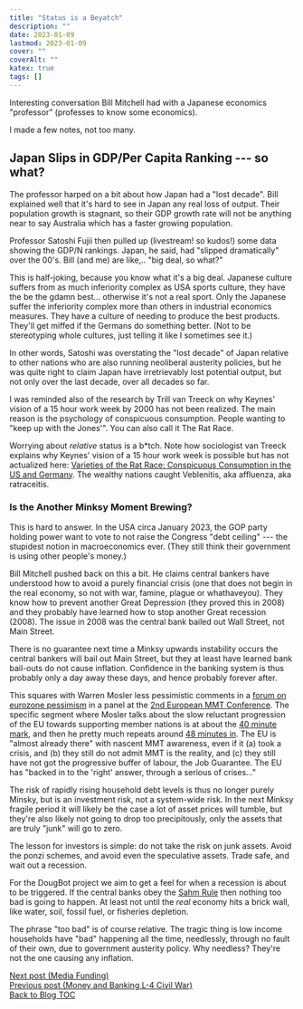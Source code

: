 ```yaml
---
title: "Status is a Beyatch"
description: ""
date: 2023-01-09
lastmod: 2023-01-09
cover: ""
coverAlt: ""
katex: true
tags: []
---
```


Interesting conversation Bill Mitchell had with a Japanese economics "professor" 
(professes to know some economics).

I made a few notes, not too many.

## Japan Slips in GDP/Per Capita Ranking --- so what?

The professor harped on a bit about how Japan had a "lost decade".  Bill explained 
well that it's hard to see in Japan any real loss of output. Their population growth 
is stagnant, so their GDP growth rate will not be anything near to say Australia 
which has a faster growing population.

Professor Satoshi Fujii then pulled up (livestream! so kudos!) some data showing 
the GDP/N rankings. Japan, he said, had "slipped dramatically" over the 00's.
Bill (and me) are like,.. "big deal, so what?"

This is half-joking, because you know what it's a big deal. Japanese culture suffers 
from as much inferiority complex as USA sports culture, they have the be the gdamn 
best... otherwise it's not a real sport. Only the Japanese suffer the inferiority 
complex more than others in industrial economics measures. They have a culture of 
needing to produce the best products. They'll get miffed if the Germans do something 
better. (Not to be stereotyping whole cultures, just telling it like I sometimes see 
it.)

In other words, Satoshi was overstating the "lost decade" of Japan relative to other nations who are also running neoliberal austerity policies, but he was quite right to claim Japan have irretrievably lost potential output, but not only over the last 
decade, over all decades so far.

I was reminded also of the research by Trill van Treeck on why Keynes' vision of a 15 
hour work week by 2000 has not been realized. The main reason is the psychology of 
conspicuous consumption. People wanting to "keep up with the Jones'". You can also 
call it The Rat Race.

Worrying about _relative_ status is a b*tch. Note how sociologist van Treeck 
explains why Keynes' vision of a 15 hour work week is possible but has not 
actualized here: 
[Varieties of the Rat Race: Conspicuous Consumption in the US and Germany](https://www.youtube.com/watch?v=6W03DMQ7uxY).
The wealthy nations caught Veblenitis, aka affluenza, aka ratraceitis.


### Is the Another Minksy Moment Brewing?

This is hard to answer. In the USA circa January 2023, the GOP party holding power want 
to vote to not raise the Congress "debt ceiling" --- the stupidest notion in macroeconomics ever. (They still think their government is using other people's money.)

Bill Mitchell pushed back on this a bit. He claims central bankers have understood 
how to avoid a purely financial crisis (one that does not begin in the real economy, 
so not with war, famine, plague or whathaveyou). 
They know how to prevent another Great Depression (they proved this in 2008) and 
they probably have learned how to stop another Great recession (2008). 
The issue in 2008 was the central bank bailed out Wall Street, not Main Street.

There is no guarantee next time a Minksy upwards instability occurs the central 
bankers will bail out Main Street, but they at least have learned bank bail-outs do 
not cause inflation. Confidence in the banking system is thus probably only a day 
away these days, and hence probably forever after.

This squares with Warren Mosler less pessimistic comments in a 
[forum on eurozone pessimism](https://www.mmtconference.eu/livestream-tuesday/)
in a panel at the 
[2nd European MMT Conference](https://www.youtube.com/watch?v=oz9wU5VWGUQ).
The specific segment where Mosler talks about the slow reluctant progression of the EU towards supporting member nations is at about the 
[40 minute mark](https://youtu.be/oz9wU5VWGUQ?t=2375), 
and then he pretty much repeats around 
[48 minutes in](https://youtu.be/oz9wU5VWGUQ?t=2885).
The EU is "almost already there" with nascent MMT awareness, even if it (a) took a 
crisis, and (b) they still do not admit MMT is the reality, and (c) they still have 
not got the progressive buffer of labour, the Job Guarantee. The EU has "backed in 
to the 'right' answer, through a serious of crises..."

The risk of rapidly rising household debt levels is thus no longer purely Minsky, but 
is an investment risk, not a system-wide risk. In the next Minksy fragile period it 
will likely be the case a lot of asset prices will tumble, but they're also likely 
not going to drop too precipitously, only the assets that are truly "junk" will go to 
zero.

The lesson for investors is simple: do not take the risk on junk assets. Avoid the 
ponzi schemes, and avoid even the speculative assets. Trade safe, and wait out a 
recession.

For the DougBot project we aim to get a feel for when a recession is about to be 
triggered. If the central banks obey the 
[Sahm Rule](https://en.wikipedia.org/wiki/Sahm_Rule) then nothing too bad is going to 
happen. At least not until the *real* economy hits a brick wall, like water, soil, 
fossil fuel, or fisheries depletion.

The phrase "too bad" is of course relative. The tragic thing is low income 
households have "bad" happening all the time, needlessly, through no fault of their 
own, due to government austerity policy. Why needless? They're not the one causing 
any inflation.


[Next post (Media Funding)](../15_media_funding)  
[Previous post (Money and Banking L-4 Civil War)](../14_1_mab3_4_civilwar)    
[Back to Blog TOC](../)
